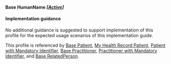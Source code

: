 #### Base HumanName *[[Active](http://hl7.org/fhir/stu3/valueset-publication-status.html)]*

#### Implementation guidance
No additional guidance is suggested to support implementation of this profile for the expected usage scenarios of this implementation guide.

This profile is referenced by [Base Patient](http://ns.electronichealth.net.au/ci/fhir/3.0/StructureDefinition/patient-dh-base-1), [My Health Record Patient](http://ns.electronichealth.net.au/ci/fhir/3.0/StructureDefinition/patient-mhr-1), [Patient with Mandatory Identifier](http://ns.electronichealth.net.au/ci/fhir/3.0/StructureDefinition/patient-ident-1),
[Base Practitioner](http://ns.electronichealth.net.au/ci/fhir/3.0/StructureDefinition/practitioner-dh-base-1), [Practitioner with Mandatory Identifier](http://ns.electronichealth.net.au/ci/fhir/3.0/StructureDefinition/practitioner-ident-1), and [Base RelatedPerson](http://ns.electronichealth.net.au/ci/fhir/3.0/StructureDefinition/relatedperson-dh-base-1).
